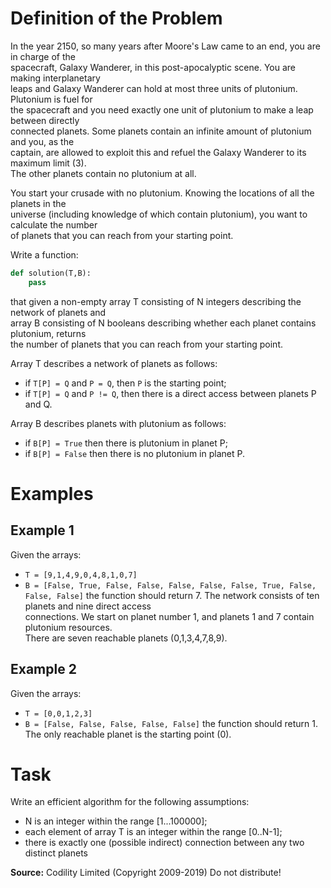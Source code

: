 # Definition of the Problem 

In the year 2150, so many years after Moore's Law came to an end, you are in charge of the   
spacecraft, Galaxy Wanderer, in this post-apocalyptic scene. You are making interplanetary   
leaps and Galaxy Wanderer can hold at most three units of plutonium. Plutonium is fuel for   
the spacecraft and you need exactly one unit of plutonium to make a leap between directly   
connected planets. Some planets contain an infinite amount of plutonium and you, as the   
captain, are allowed to exploit this and refuel the Galaxy Wanderer to its maximum limit (3).    
The other planets contain no plutonium at all.  

You start your crusade with no plutonium. Knowing the locations of all the planets in the   
universe (including knowledge of which contain plutonium), you want to calculate the number   
of planets that you can reach from your starting point.   

Write a function: 
```python
def solution(T,B):
    pass
```
that given a non-empty array T consisting of N integers describing the network of planets and   
array B consisting of N booleans describing whether each planet contains plutonium, returns    
the number of planets that you can reach from your starting point.  

Array T describes a network of planets as follows:  
- if `T[P] = Q` and `P = Q`, then `P` is the starting point;  
- if `T[P] = Q` and `P != Q`, then there is a direct access between planets P and Q. 

Array B describes planets with plutonium as follows:  
- if `B[P] = True` then there is plutonium in planet P;
- if `B[P] = False` then there is no plutonium in planet P.

# Examples

## Example 1

Given the arrays:  
- `T = [9,1,4,9,0,4,8,1,0,7]` 
- `B = [False, True, False, False, False, False, False, True, False, False, False]`
the function should return 7. The network consists of ten planets and nine direct access   
connections. We start on planet number 1, and planets 1 and 7 contain plutonium resources.   
There are seven reachable planets (0,1,3,4,7,8,9).  

## Example 2

Given the arrays:  
- `T = [0,0,1,2,3]` 
- `B = [False, False, False, False, False]`
the function should return 1. The only reachable planet is the starting point (0).  

# Task

Write an efficient algorithm for the following assumptions:
- N is an integer within the range [1...100000];
- each element of array T is an integer within the range [0..N-1];
- there is exactly one (possible indirect) connection between any two distinct planets

**Source:** Codility Limited (Copyright 2009-2019) Do not distribute! 
